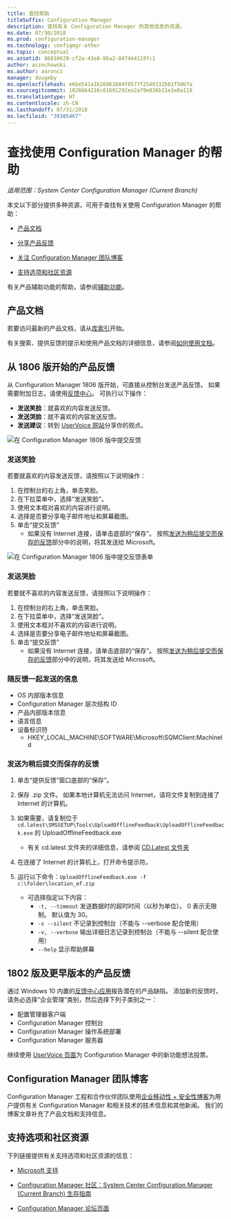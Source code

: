 ```yaml
---
title: 查找帮助
titleSuffix: Configuration Manager
description: 查找有关 Configuration Manager 的其他信息的资源。
ms.date: 07/30/2018
ms.prod: configuration-manager
ms.technology: configmgr-other
ms.topic: conceptual
ms.assetid: 86810629-cf2a-43e8-86a2-847444119fc1
author: aczechowski
ms.author: aaroncz
manager: dougeby
ms.openlocfilehash: e6be541a1b26961684f0577f2540132b81f50b7a
ms.sourcegitcommit: 1826664216c61691292ea2a79e836b11e1e8a118
ms.translationtype: HT
ms.contentlocale: zh-CN
ms.lasthandoff: 07/31/2018
ms.locfileid: "39385467"
---
```

# <a name="find-help-for-using-configuration-manager"></a>查找使用 Configuration Manager 的帮助

*适用范围：System Center Configuration Manager (Current Branch)*

本文以下部分提供多种资源，可用于查找有关使用 Configuration Manager 的帮助：  

- [产品文档](#bkmk_Info)  

- [分享产品反馈](#product-feedback)  

- [关注 Configuration Manager 团队博客](#BKMK_ProductGroupBlog)  

- [支持选项和社区资源](#BKMK_SupportOptions)  

有关产品辅助功能的帮助，请参阅[辅助功能](/sccm/core/understand/accessibility-features)。  



##  <a name="bkmk_Info"></a> 产品文档  

若要访问最新的产品文档，请从[库索引](https://docs.microsoft.com/sccm/)开始。  

<a name="BKMK_SearchTips"></a>  

有关搜索、提供反馈的提示和使用产品文档的详细信息，请参阅[如何使用文档](/sccm/core/understand/use-docs)。  



<a name="product-feedback"></a>  

## <a name="BKMK_1806Feedback"></a> 从 1806 版开始的产品反馈

从 Configuration Manager 1806 版开始，可直接从控制台发送产品反馈。 如果需要附加日志，请使用[反馈中心](#BKMK_FeedbackHub)。 可执行以下操作：<!--1357542-->

  - **发送笑脸**：就喜欢的内容发送反馈。
  - **发送哭脸**：就不喜欢的内容发送反馈。
  - **发送建议**：转到 [UserVoice 网站](https://configurationmanager.uservoice.com/)分享你的观点。

![在 Configuration Manager 1806 版中提交反馈](media/1806-send-a-smile.png)


### <a name="send-a-smile"></a>发送笑脸

若要就喜欢的内容发送反馈，请按照以下说明操作： 
1. 在控制台的右上角，单击笑脸。 
2. 在下拉菜单中，选择“发送笑脸”。
3. 使用文本框对喜欢的内容进行说明。 
4. 选择是否要分享电子邮件地址和屏幕截图。 
5. 单击“提交反馈”
     - 如果没有 Internet 连接，请单击底部的“保存”。 按照[发送为稍后提交而保存的反馈](#BKMK_NoInternet)部分中的说明，将其发送给 Microsoft。 

![在 Configuration Manager 1806 版中提交反馈表单](media/1806-feedback-form.png)


### <a name="send-a-frown"></a>发送哭脸

若要就不喜欢的内容发送反馈，请按照以下说明操作：

1. 在控制台的右上角，单击笑脸。 
2. 在下拉菜单中，选择“发送哭脸”。
3. 使用文本框对不喜欢的内容进行说明。 
4. 选择是否要分享电子邮件地址和屏幕截图。 
5. 单击“提交反馈”
     - 如果没有 Internet 连接，请单击底部的“保存”。 按照[发送为稍后提交而保存的反馈](#BKMK_NoInternet)部分中的说明，将其发送给 Microsoft。  


### <a name="information-sent-with-feedback"></a>随反馈一起发送的信息
 
   - OS 内部版本信息
   - Configuration Manager 层次结构 ID
   - 产品内部版本信息
   - 语言信息
   - 设备标识符 
       - HKEY_LOCAL_MACHINE\SOFTWARE\Microsoft\SQMClient:MachineId


### <a name="BKMK_NoInternet"></a> 发送为稍后提交而保存的反馈

1. 单击“提供反馈”窗口底部的“保存”。 
2. 保存 .zip 文件。 如果本地计算机无法访问 Internet，请将文件复制到连接了 Internet 的计算机。 
3. 如果需要，请复制位于 `cd.latest\SMSSETUP\Tools\UploadOfflineFeedback\UploadOfflineFeedback.exe` 的 UploadOfflineFeedback.exe
    - 有关 cd.latest 文件夹的详细信息，请参阅 [CD.Latest 文件夹](../servers/manage/the-cd.latest-folder.md)

4. 在连接了 Internet 的计算机上，打开命令提示符。 
5. 运行以下命令：`UploadOfflineFeedback.exe -f c:\folder\location_of.zip`
    
    - 可选择指定以下内容：
        -  `-t, --timeout` 发送数据时的超时时间（以秒为单位）。 0 表示无限制。 默认值为 30。
        - `-s --silent` 不记录到控制台（不能与 --verbose 配合使用）
        - `-v, --verbose` 输出详细日志记录到控制台（不能与 --silent 配合使用）
        - `--help` 显示帮助屏幕



##  <a name="BKMK_FeedbackHub"></a> 1802 版及更早版本的产品反馈

通过 Windows 10 内置的[反馈中心应用](https://support.microsoft.com/help/4021566/windows-10-send-feedback-to-microsoft-with-feedback-hub-app)报告潜在的产品缺陷。 添加新的反馈时，请务必选择“企业管理”类别，然后选择下列子类别之一：
 - 配置管理器客户端
 - Configuration Manager 控制台
 - Configuration Manager 操作系统部署
 - Configuration Manager 服务器

继续使用 [UserVoice 页面](https://configurationmanager.uservoice.com/)为 Configuration Manager 中的新功能想法投票。


##  <a name="BKMK_ProductGroupBlog"></a> Configuration Manager 团队博客  

Configuration Manager 工程和合作伙伴团队使用[企业移动性 + 安全性博客](https://cloudblogs.microsoft.com/enterprisemobility/?product=system-center-configuration-manager)为用户提供有关 Configuration Manager 和相关技术的技术信息和其他新闻。 我们的博客文章补充了产品文档和支持信息。  


##  <a name="BKMK_SupportOptions"></a> 支持选项和社区资源  

下列链接提供有关支持选项和社区资源的信息：  

-   [Microsoft 支持](https://aka.ms/cmcbsupport)  

-   [Configuration Manager 社区：System Center Configuration Manager (Current Branch) 生存指南](https://social.technet.microsoft.com/wiki/contents/articles/33035.system-center-configuration-manager-current-branch-survival-guide.aspx )  

-   [Configuration Manager 论坛页面](https://social.technet.microsoft.com/Forums/en-US/home?category=ConfigMgrCB)  
    <!-- NOTE: the above URL requires "en-US" for the category to work -->